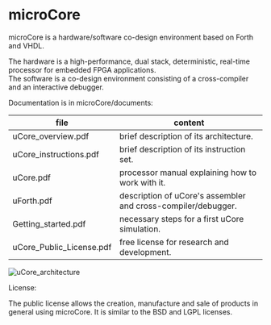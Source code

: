 # microCore
microCore is a hardware/software co-design environment based on Forth and VHDL.

The hardware is a high-performance, dual stack, deterministic, real-time processor for embedded FPGA applications.<BR>
The software is a co-design environment consisting of a cross-compiler and an interactive debugger.

Documentation is in microCore/documents:

file | content
------------ | -------------
uCore_overview.pdf | brief description of its architecture.<BR>
uCore_instructions.pdf | brief description of its instruction set.<BR>
uCore.pdf | processor manual explaining how to work with it.<BR>
uForth.pdf | description of uCore's assembler and cross-compiler/debugger.<BR>
Getting_started.pdf | necessary steps for a first uCore simulation.<BR>
uCore_Public_License.pdf | free license for research and development.

![uCore_architecture](https://user-images.githubusercontent.com/77505995/105734708-36113400-5f33-11eb-819f-f72972bb19c1.jpg)

License:

The public license allows the creation, manufacture and sale of products in general using microCore. It is similar to the BSD and LGPL licenses.
